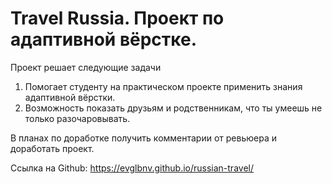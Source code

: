 # Travel Russia. Проект по адаптивной вёрстке.

Проект решает следующие задачи
1. Помогает студенту на практическом проекте применить знания адаптивной вёрстки.
2. Возможность показать друзьям и родственникам, что ты умеешь не только разочаровывать.

В планах по доработке получить комментарии от ревьюера и доработать проект.


Ссылка на Github: https://evglbnv.github.io/russian-travel/


